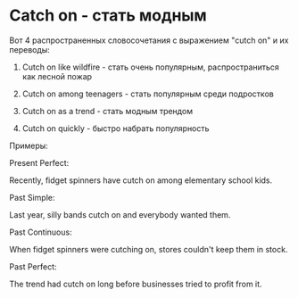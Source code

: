 # Catch on - стать модным




Вот 4 распространенных словосочетания с выражением "cutch on" и их переводы:

1. Cutch on like wildfire - стать очень популярным, распространиться как лесной пожар

2. Cutch on among teenagers - стать популярным среди подростков

3. Cutch on as a trend - стать модным трендом

4. Cutch on quickly - быстро набрать популярность

Примеры:

Present Perfect:

Recently, fidget spinners have cutch on among elementary school kids.

Past Simple:

Last year, silly bands cutch on and everybody wanted them.

Past Continuous:

When fidget spinners were cutching on, stores couldn't keep them in stock.

Past Perfect:

The trend had cutch on long before businesses tried to profit from it.